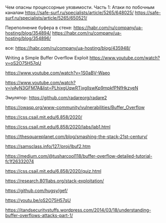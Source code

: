 Чем опасны процессорные уязвимости. Часть 1: Атаки по побочным каналам
https://safe-surf.ru/specialists/article/5265/648025/
https://safe-surf.ru/specialists/article/5265/650521/


Переполнение буфера в стеке: 
https://habr.com/ru/company/ua-hosting/blog/354894/
https://habr.com/ru/company/ua-hosting/blog/354896/

все: https://habr.com/ru/company/ua-hosting/blog/435948/


Writing a Simple Buffer Overflow Exploit
https://www.youtube.com/watch?v=oS2O75H57qU

https://www.youtube.com/watch?v=1S0aBV-Waeo


https://www.youtube.com/watch?v=iyAyN3GFM7A&list=PLhixgUqwRTjxglIswKp9mpkfPNfHkzyeN


Эмулятор: https://github.com/radareorg/radare2

https://owasp.org/www-community/vulnerabilities/Buffer_Overflow

https://css.csail.mit.edu/6.858/2020/

https://css.csail.mit.edu/6.858/2020/labs/lab1.html

https://thesquareplanet.com/blog/smashing-the-stack-21st-century/

https://samsclass.info/127/proj/lbuf2.htm

https://medium.com/@tusharcool118/buffer-overflow-detailed-tutorial-fc1f26332074

https://css.csail.mit.edu/6.858/2020/quiz.html

https://research.801labs.org/stack-exploitation/

https://github.com/hugsy/gef/

https://youtu.be/oS2O75H57qU

https://itandsecuritystuffs.wordpress.com/2014/03/18/understanding-buffer-overflows-attacks-part-1/
